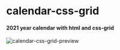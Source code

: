 # calendar-css-grid
#### 2021 year calendar with html and css-grid
![calendar-css-grid-preview](https://user-images.githubusercontent.com/96270314/147395452-4021feba-43c9-4a63-9c58-ce07928c9734.PNG)
